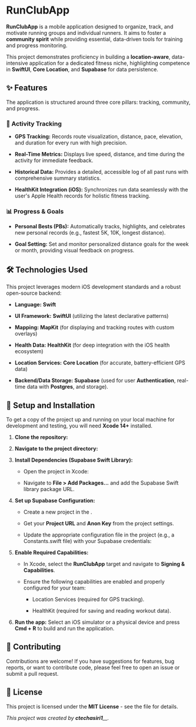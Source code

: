 RunClubApp
==========

**RunClubApp** is a mobile application designed to organize, track, and motivate running groups and individual runners. It aims to foster a **community spirit** while providing essential, data-driven tools for training and progress monitoring.

This project demonstrates proficiency in building a **location-aware**, data-intensive application for a dedicated fitness niche, highlighting competence in **SwiftUI**, **Core Location**, and **Supabase** for data persistence.

✨ Features
----------

The application is structured around three core pillars: tracking, community, and progress.

### 🏃 Activity Tracking

*   **GPS Tracking:** Records route visualization, distance, pace, elevation, and duration for every run with high precision.
    
*   **Real-Time Metrics:** Displays live speed, distance, and time during the activity for immediate feedback.
    
*   **Historical Data:** Provides a detailed, accessible log of all past runs with comprehensive summary statistics.
    
*   **HealthKit Integration (iOS):** Synchronizes run data seamlessly with the user's Apple Health records for holistic fitness tracking.    

### 📊 Progress & Goals

*   **Personal Bests (PBs):** Automatically tracks, highlights, and celebrates new personal records (e.g., fastest 5K, 10K, longest distance).
    
*   **Goal Setting:** Set and monitor personalized distance goals for the week or month, providing visual feedback on progress.
    

🛠️ Technologies Used
---------------------

This project leverages modern iOS development standards and a robust open-source backend:

*   **Language:** **Swift**
    
*   **UI Framework:** **SwiftUI** (utilizing the latest declarative patterns)
    
*   **Mapping:** **MapKit** (for displaying and tracking routes with custom overlays)
    
*   **Health Data:** **HealthKit** (for deep integration with the iOS health ecosystem)
    
*   **Location Services:** **Core Location** (for accurate, battery-efficient GPS data)
    
*   **Backend/Data Storage:** **Supabase** (used for user **Authentication**, real-time data with **Postgres**, and storage).
    

🚀 Setup and Installation
-------------------------

To get a copy of the project up and running on your local machine for development and testing, you will need **Xcode 14+** installed.

1.  **Clone the repository:**
    
2.  **Navigate to the project directory:**
    
3.  **Install Dependencies (Supabase Swift Library):**
    
    *   Open the project in Xcode:
        
    *   Navigate to **File > Add Packages...** and add the Supabase Swift library package URL.
        
4.  **Set up Supabase Configuration:**
    
    *   Create a new project in the .
        
    *   Get your **Project URL** and **Anon Key** from the project settings.
        
    *   Update the appropriate configuration file in the project (e.g., a Constants.swift file) with your Supabase credentials:
        
5.  **Enable Required Capabilities:**
    
    *   In Xcode, select the **RunClubApp** target and navigate to **Signing & Capabilities**.
        
    *   Ensure the following capabilities are enabled and properly configured for your team:
        
        *   Location Services (required for GPS tracking).
            
        *   HealthKit (required for saving and reading workout data).
            
6.  **Run the app:** Select an iOS simulator or a physical device and press **Cmd + R** to build and run the application.
    

🤝 Contributing
---------------

Contributions are welcome! If you have suggestions for features, bug reports, or want to contribute code, please feel free to open an issue or submit a pull request.

📜 License
----------

This project is licensed under the **MIT License** - see the file for details.

_This project was created by_ _**ctechasiri1**__._
